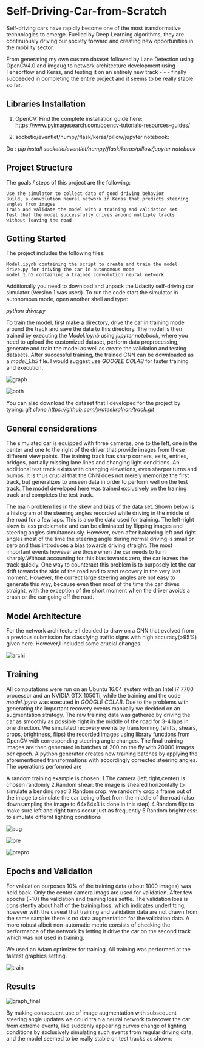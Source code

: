# Self-Driving-Car-from-Scratch
Self-driving cars have rapidly become one of the most transformative technologies to emerge. Fuelled by Deep Learning algorithms, they are continuously driving our society forward and creating new opportunities in the mobility sector.

From generating my own custom dataset followed by Lane Detection using OpenCV4.0 and imgaug to network architecture development using Tensorflow and Keras, and testing it on an entirely new track - - - finally succeeded in completing the entire project and it seems to be really stable so far. 

## Libraries Installation
1. OpenCV:
Find the complete installation guide here: https://www.pyimagesearch.com/opencv-tutorials-resources-guides/

2. socketio/eventlet/numpy/flask/keras/pillow/jupyter notebook:

Do : _pip install socketio/eventlet/numpy/flask/keras/pillow/jupyter notebook_

## Project Structure

The goals / steps of this project are the following:

    Use the simulator to collect data of good driving behavior
    Build, a convolution neural network in Keras that predicts steering angles from images
    Train and validate the model with a training and validation set
    Test that the model successfully drives around multiple tracks  without leaving the road
    
## Getting Started

The project includes the following files:

    Model.ipynb containing the script to create and train the model
    drive.py for driving the car in autonomous mode
    model_1.h5 containing a trained convolution neural network
    
Additionally you need to download and unpack the Udacity self-driving car simulator (Version 1 was used). To run the code start the simulator in autonomous mode, open another shell and type:

_python drive.py_

To train the model, first make a directory, drive the car in training mode around the track and save the data to this directory. The model is then trained by executing the _Model.ipynb_ using _jupyter notebook_, where you need to upload the customized dataset, perform data preprocessing, generate and train the model as well as create the validation and testing datasets. After successful training, the trained CNN can be downloaded as a _model_1.h5_ file.
I would suggest use _GOOGLE COLAB_ for faster training and execution.

![graph](https://user-images.githubusercontent.com/29462447/50538264-a00f5180-0b92-11e9-8d40-826e07ff5564.png)

![both](https://user-images.githubusercontent.com/29462447/50538271-c33a0100-0b92-11e9-9e9f-048ac4243e00.png)

You can also download the dataset that I developed for the project by typing: _git clone https://github.com/prateekralhan/track.git_

## General considerations

The simulated car is equipped with three cameras, one to the left, one in the center and one to the right of the driver that provide images from these different view points. The training track has sharp corners, exits, entries, bridges, partially missing lane lines and changing light conditions. An additional test track exists with changing elevations, even sharper turns and bumps. It is thus crucial that the CNN does not merely memorize the first track, but generalizes to unseen data in order to perform well on the test track. The model developed here was trained exclusively on the training track and completes the test track.

The main problem lies in the skew and bias of the data set. Shown below is a histogram of the steering angles recorded while driving in the middle of the road for a few laps. This is also the data used for training. The left-right skew is less problematic and can be eliminated by flipping images and steering angles simultaneously. However, even after balancing left and right angles most of the time the steering angle during normal driving is small or zero and thus introduces a bias towards driving straight. The most important events however are those when the car needs to turn sharply.Without accounting for this bias towards zero, the car leaves the track quickly. One way to counteract this problem is to purposely let the car drift towards the side of the road and to start recovery in the very last moment. However, the correct large steering angles are not easy to generate this way, because even then most of the time the car drives straight, with the exception of the short moment when the driver avoids a crash or the car going off the road.

## Model Architecture

For the network architecture I decided to draw on a CNN that evolved from a previous submission for classfying traffic signs with high accuracy(>95%) given here. 
However,I included some crucial changes.

![archi](https://user-images.githubusercontent.com/29462447/50538200-dac4ba00-0b91-11e9-9bd6-c487c77cb1fd.png)

## Training

All computations were run on an Ubuntu 16.04 system with an Intel i7 7700 processor and an NVIDIA GTX 1050Ti, while the training and the code _model.ipynb_ was executed in _GOOGLE COLAB_.
Due to the problems with generating the important recovery events manually we decided on an augmentation strategy. The raw training data was gathered by driving the car as smoothly as possible right in the middle of the road for 3-4 laps in one direction. We simulated recovery events by transforming (shifts, shears, crops, brightness, flips) the recorded images using library functions from OpenCV with corresponding steering angle changes. The final training images are then generated in batches of 200 on the fly with 20000 images per epoch. A python generator creates new training batches by applying the aforementioned transformations with accordingly corrected steering angles. The operations performed are

A random training example is chosen:
    1.The camera (left,right,center) is chosen randomly
    2.Random shear: the image is sheared horizontally to simulate a bending road
    3.Random crop: we randomly crop a frame out of the image to simulate the car being offset from the middle of the road (also     downsampling the image to 64x64x3 is done in this step)
    4.Random flip: to make sure left and right turns occur just as frequently
    5.Random brightness: to simulate differnt lighting conditions

![aug](https://user-images.githubusercontent.com/29462447/50538216-3f801480-0b92-11e9-9be2-2c40fa2ae36f.png)

![pre](https://user-images.githubusercontent.com/29462447/50538220-44dd5f00-0b92-11e9-8f9c-60458c01ff5e.png)

![prepro](https://user-images.githubusercontent.com/29462447/50538221-4870e600-0b92-11e9-88d6-21f7ee8cf3f6.png)
    
## Epochs and Validation

For validation purposes 10% of the training data (about 1000 images) was held back. Only the center camera imags are used for validation. After few epochs (~10) the validation and training loss settle. The validation loss is consistently about half of the training loss, which indicates underfitting, however with the caveat that training and validation data are not drawn from the same sample: there is no data augmentation for the validation data. A more robust albeit non-automatic metric consists of checking the performance of the network by letting it drive the car on the second track which was not used in training.

We used an Adam optimizer for training. All training was performed at the fastest graphics setting.

![train](https://user-images.githubusercontent.com/29462447/50538286-05fbd900-0b93-11e9-9d81-15ae23812346.png)

## Results

![graph_final](https://user-images.githubusercontent.com/29462447/50538302-4ce9ce80-0b93-11e9-8d14-105b8b19d148.png)

By making consequent use of image augmentation with subsequent steering angle updates we could train a neural network to recover the car from extreme events, like suddenly appearing curves change of lighting conditions by exclusively simulating such events from regular driving data, and the model seemed to be really stable on test tracks as shown:

